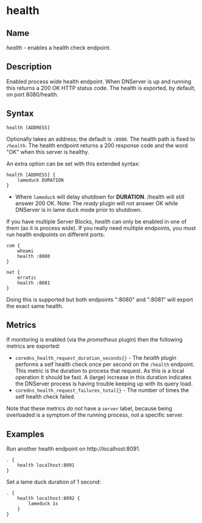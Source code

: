 # health

## Name

*health* - enables a health check endpoint.

## Description

Enabled process wide health endpoint. When DNServer is up and running this returns a 200 OK HTTP
status code. The health is exported, by default, on port 8080/health.

## Syntax

~~~
health [ADDRESS]
~~~

Optionally takes an address; the default is `:8080`. The health path is fixed to `/health`. The
health endpoint returns a 200 response code and the word "OK" when this server is healthy.

An extra option can be set with this extended syntax:

~~~
health [ADDRESS] {
    lameduck DURATION
}
~~~

* Where `lameduck` will delay shutdown for **DURATION**. /health will still answer 200 OK.
  Note: The *ready* plugin will not answer OK while DNServer is in lame duck mode prior to shutdown.

If you have multiple Server Blocks, *health* can only be enabled in one of them (as it is process
wide). If you really need multiple endpoints, you must run health endpoints on different ports:

~~~ corefile
com {
    whoami
    health :8080
}

net {
    erratic
    health :8081
}
~~~

Doing this is supported but both endpoints ":8080" and ":8081" will export the exact same health.

## Metrics

If monitoring is enabled (via the *prometheus* plugin) then the following metrics are exported:

 * `coredns_health_request_duration_seconds{}` - The *health* plugin performs a self health check
    once per second on the `/health` endpoint. This metric is the duration to process that request.
    As this is a local operation it should be fast. A (large) increase in this
    duration indicates the DNServer process is having trouble keeping up with its query load.
 * `coredns_health_request_failures_total{}` - The number of times the self health check failed.

Note that these metrics *do not* have a `server` label, because being overloaded is a symptom of
the running process, *not* a specific server.

## Examples

Run another health endpoint on http://localhost:8091.

~~~ corefile
. {
    health localhost:8091
}
~~~

Set a lame duck duration of 1 second:

~~~ corefile
. {
    health localhost:8092 {
        lameduck 1s
    }
}
~~~
